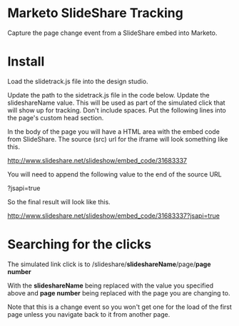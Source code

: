 Marketo SlideShare Tracking
========================

Capture the page change event from a SlideShare embed into Marketo.

Install
========================

Load the slidetrack.js file into the design studio.

Update the path to the sidetrack.js file in the code below.
Update the slideshareName value.  This will be used as part of the simulated click that will show up for tracking.  Don't include spaces.
Put the following lines into the page's custom head section. 

<script src='https://app.marketo.com/js/public/jquery-latest.min.js' ></script>
<script src='** PATH TO THE slidetrack.js FILE' ></script>
<script type="text/javascript"> var slideshareName = "MySlideShareName";</script>

In the body of the page you will have a HTML area with the embed code from SlideShare.  The source (src) url for the iframe will look something like this.

http://www.slideshare.net/slideshow/embed_code/31683337

You will need to append the following value to the end of the source URL

?jsapi=true

So the final result will look like this.

http://www.slideshare.net/slideshow/embed_code/31683337?jsapi=true

Searching for the clicks
========================

The simulated link click is to /slideshare/**slideshareName**/page/**page number**

With the **slideshareName** being replaced with the value you specified above and **page number** being replaced with the page you are changing to.

Note that this is a change event so you won't get one for the load of the first page unless you navigate back to it from another page.
